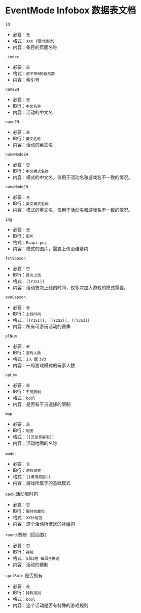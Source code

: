 # EventMode Infobox 数据表文档

`id`

* 必要：`是`
* 格式：`XXX (限时活动)`
* 内容：条目的页面名称

`_index`

* 必要：`是`
* 格式：`前不带0的自然数`
* 内容：索引号

`nameZH`

* 必要：`是`
* IB行：`中文名称`
* 内容：活动的中文名

`nameEN`

* 必要：`是`
* IB行：`英文名称`
* 内容：活动的英文名

`nameModeZH`

* 必要：`否`
* IB行：`中文模式名称`
* 内容：模式的中文名，仅用于活动名和游戏名不一致的情况。

`nameModeEN`

* 必要：`否`
* IB行：`英文模式名称`
* 内容：模式的英文名，仅用于活动名和游戏名不一致的情况。

`img`

* 必要：`是`
* IB行：`图片`
* 格式：`Ruapi.png`
* 内容：模式的图片，需要上传至维基内

`fstSeason`

* 必要：`否`
* IB行：`首次上线`
* 格式：`[[Y1S1]]`
* 内容：活动首次上线的时间，仅多次加入游戏的模式需要。

`avaSeason`

* 必要：`是`
* IB行：`上线时间`
* 格式：`[[Y1S1]], [[Y2S2]], [[Y3S3]]`
* 内容：所有可游玩活动的赛季

`plNum`

* 必要：`是`
* IB行：`游戏人数`
* 格式：`3人` 或 `3V3`
* 内容：一局游戏模式的玩家人数

`opLim`

* 必要：`是`
* IB行：`干员限制`
* 格式：`bool`
* 内容：是否有干员选择的限制

`map`

* 必要：`是`
* IB行：`地图`
* 格式：`[[芝加哥豪宅]]`
* 内容：活动地图的名称

`mode`:

* 必要：`否`
* IB行：`游戏模式`
* 格式：`[[肃清威胁]]`
* 内容：游戏所属于的基础模式

`pack`:活动限时包

* 必要：`否`
* IB行：`限时收藏包`
* 格式：`XX补给包`
* 内容：这个活动所赠送的补给包

`round`:赛制（回合数）

* 必要：`否`
* IB行：`赛制`
* 格式：`5局3胜 每回合换边`
* 内容：活动的赛制

`spclRule`:是否拥有

* 必要：`是`
* IB行：`特殊规则`
* 格式：`bool`
* 内容：这个活动是否有特殊的游戏规则